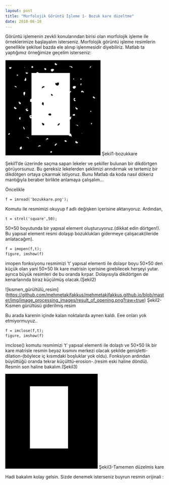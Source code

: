 ```yaml
---
layout: post
title: "Morfolojik Görüntü İşleme 1- Bozuk kare düzeltme"
date: 2010-06-10
---
```


Görüntü işlemenin zevkli konularından birisi olan morfolojik işleme ile örneklerimize başlayalım isterseniz. Morfolojik görüntü işleme resimlerin genellikle şekilsel bazda ele alınıp işlenmesidir diyebiliriz. Matlab ta yaptığımız örneğimize geçelim isterseniz:

![gürültülü_resim](https://github.com/mehmetakifakkus/mehmetakifakkus.github.io/blob/master/img/image_processing_images/noisy_image.png?raw=true)
Şekil1-bozukkare


Şekil1’de üzerinde saçma sapan lekeler ve şekiller bulunan bir dikdörtgen görüyorsunuz. Bu gereksiz lekelerden şeklimizi arındırmak ve tertemiz bir dikdötgen ortaya çıkarmak istiyoruz. Bunu Matlab da koda nasıl dökeriz mantığıyla beraber birlikte anlamaya çalışalım…

Öncelikle
```
f = imread('bozukkare.png');
```

Komutu ile resmimizi okuyup f adlı değişken içerisine aktarıyoruz. Ardından,

```
t = strel('square',50);
```

50×50 boyutunda bir yapısal element oluşturuyoruz.(dikkat edin dörtgen!). Bu yapısal element resmi dolaşıp bozuklukları gidermeye çalışacak(ileride anlatacağım).
```
f = imopen(f,t);
figure, imshow(f)
```
imopen fonksiyonu resmimizi ‘t’ yapısal elementi ile dolaşır boyu 50×50 den küçük olan yani 50×50 lik kare matrisin içerisine girebilecek herşeyi yutar. ayrıca büyük resimleri de bu oranda kırpar. Dolayısıyla dikdörtgen de kenarlarında biraz küçülmüş olacak.(Şekil2)

![kısmen_gürültülü_resim]
(https://github.com/mehmetakifakkus/mehmetakifakkus.github.io/blob/master/img/image_processing_images/result_of_opening.png?raw=true)
Şekil2-Kısmen gürültüsü giderilmiş resim

Bu arada karenin içinde kalan noktalarda aynen kaldı. Eee onları yok etmiyormuyuz..
```
f = imclose(f,t);
figure, imshow(f)
```
imclose() komutu resmimizi ‘t’ yapısal elementi ile dolaştı ve 50×50 lik bir kare matrisle resmin beyaz kısmını merkezi olacak şekilde genişletti-dilation-(böylece iç kısımdaki boşluklar yok oldu). Fonksiyon ardından büyüttüğü oranda tekrar küçülttü-erosion-.(resim eski haline döndü). Resmin son haline bakalım.(Şekil3)

![gürültüsüz_resim](https://github.com/mehmetakifakkus/mehmetakifakkus.github.io/blob/master/img/image_processing_images/result_of_closing.png?raw=true)
Şekil3-Tamemen düzelmis kare

Hadi bakalım kolay gelsin. Sizde denemek isterseniz buyrun resmin orijinali :
